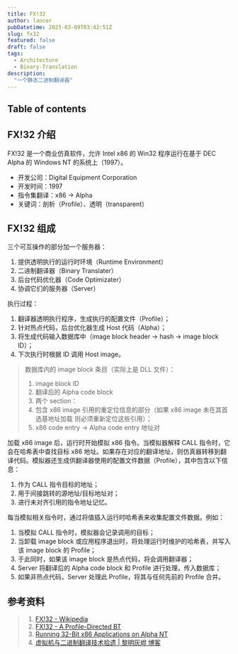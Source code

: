 ```yaml
---
title: FX!32
author: lancer
pubDatetime: 2023-03-09T03:42:51Z
slug: fx32
featured: false
draft: false
tags:
  - Architecture
  - Binary-Translation
description:
  "一个静态二进制翻译器"
---
```


## Table of contents


## FX!32 介绍

FX!32 是一个商业仿真软件，允许 Intel x86 的 Win32 程序运行在基于 DEC Alpha 的 Windows NT 的系统上（1997）。

- 开发公司：Digital Equipment Corporation
- 开发时间：1997
- 指令集翻译：x86 -> Alpha
- 关键词：剖析（Profile）、透明（transparent）



## FX!32 组成

三个可互操作的部分加一个服务器：

1. 提供透明执行的运行时环境（Runtime Environment）
2. 二进制翻译器（Binary Translater）
3. 后台代码优化器（Code Optimizater）
4. 协调它们的服务器（Server）



执行过程：

1. 翻译器透明执行程序，生成执行的配置文件（Profile）；
2. 针对热点代码，后台优化器生成 Host 代码（Alpha）；
3. 将生成代码输入数据库中（image block header -> hash -> image block ID）；
4. 下次执行时根据 ID 调用 Host image。

>数据库内的 image block 条目（实际上是 DLL 文件）：
>
>1. image block ID
>2. 翻译后的 Alpha code block
>3. 两个 section：
>   1. 包含 x86 image 引用的重定位信息的部分（如果 x86 image 未在其首选基地址加载
>      则必须重新定位这些引用）；
>   2. x86 code entry -> Alpha code entry 地址对



加载 x86 image 后，运行时开始模拟 x86 指令。当模拟器解释 CALL 指令时，它会在哈希表中查找目标 x86 地址。如果存在对应的翻译地址，则仿真器转移到翻译代码。模拟器还生成供翻译器使用的配置文件数据（Profile），其中包含以下信息：

1. 作为 CALL 指令目标的地址；
2. 用于间接跳转的源地址/目标地址对；
3. 进行未对齐引用的指令地址记忆。



每当模拟相关指令时，通过将值插入运行时哈希表来收集配置文件数据。例如：

1. 当模拟 CALL 指令时，模拟器会记录调用的目标；
2. 当卸载 image block 或应用程序退出时，将处理运行时维护的哈希表，并写入该 image block 的 Profile；
3. 于此同时，如果该 image block 是热点代码，将会调用翻译器；
4. Server 将翻译后的 Alpha code block  和 Profile 进行处理，传入数据库；
5. 如果非热点代码，Server 处理此 Profile，将其与任何先前的 Profile 合并。

## 参考资料

> 1. [FX!32 - Wikipedia](https://en.wikipedia.org/wiki/FX!32)
> 2. [FX!32 - A Profile-Directed BT](https://web.stanford.FX!/class/cs343/resources/fx32.pdf)
> 3. [Running 32-Bit x86 Applications on Alpha NT](https://www.usenix.org/legacy/publications/library/proceedings/usenix-nt97/full_papers/chernoff/chernoff.pdf)
> 4. [虚拟机与二进制翻译技术拾遗 | 黎明灰烬 博客](https://zhenhuaw.me/blog/2019/revisiting-vitrual-machine-and-dynamic-compiling.html)